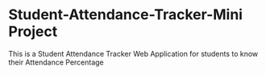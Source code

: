 # Student-Attendance-Tracker-Mini Project
This is a Student Attendance Tracker Web Application for students to know their Attendance Percentage
